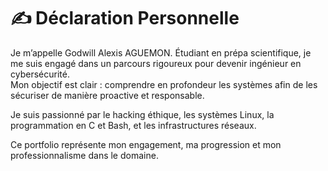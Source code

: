 # ✍️ Déclaration Personnelle

Je m’appelle Godwill Alexis AGUEMON. Étudiant en prépa scientifique, je me suis engagé dans un parcours rigoureux pour devenir ingénieur en cybersécurité.  
Mon objectif est clair : comprendre en profondeur les systèmes afin de les sécuriser de manière proactive et responsable.

Je suis passionné par le hacking éthique, les systèmes Linux, la programmation en C et Bash, et les infrastructures réseaux.

Ce portfolio représente mon engagement, ma progression et mon professionnalisme dans le domaine.
